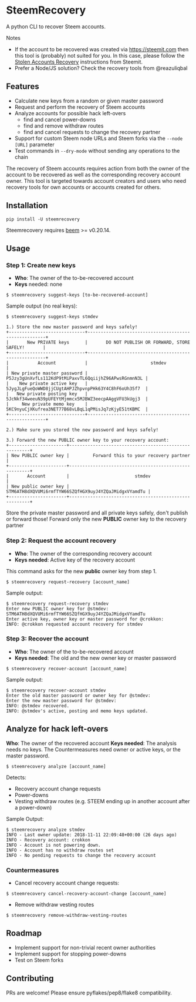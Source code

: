 # SteemRecovery
A python CLI to recover Steem accounts.

Notes
* If the account to be recovered was created via https://steemit.com then this tool is (probably) not suited for you. In this case, please follow the [Stolen Accounts Recovery](https://steemit.com/recover_account_step_1) instructions from Steemit.
* Prefer a Node/JS solution? Check the recovery tools from @reazuliqbal

## Features

* Calculate new keys from a random or given master password
* Request and perform the recovery of Steem accounts
* Analyze accounts for possible hack left-overs
  * find and cancel power-downs
  * find and remove withdraw routes
  * find and cancel requests to change the recovery partner
* Support for custom Steem node URLs and Steem forks via the `--node [URL]` parameter
* Test commands in `--dry-mode` without sending any operations to the chain

The recovery of Steem accounts requires action from both the owner of the account to be recovered as well as the corresponding recovery account owner. This tool is targeted towards account creators and users who need recovery tools for own accounts or accounts created for others.


## Installation

```
pip install -U steemrecovery
```

Steemrecovery requires [beem](https://github.com/holgern/beem) >= v0.20.14.


## Usage

### Step 1: Create new keys
* **Who**: The owner of the to-be-recovered account
* **Keys** needed: none

```
$ steemrecovery suggest-keys [to-be-recovered-account]
```

Sample output (no real keys):
```
$ steemrecovery suggest-keys stmdev

1.) Store the new master password and keys safely!
+-----------------------------+------------------------------------------------------+
|       New PRIVATE keys      |       DO NOT PUBLISH OR FORWARD, STORE SAFELY!       |
+-----------------------------+------------------------------------------------------+
|           Account           |                        stmdev                        |
| New private master password | P5Jzy3gUnXvfLs112KdP9tMiPaxvTL6QqiijhZ96APwsRGnmnN3L |
|    New private active key   | 5JygJLgFueQoWWD8jjCUgtAHPJZhpvnpPHk63Y4C8hF6oUh35f7  |
|   New private posting key   | 5JcNkf34weeuN39pUFEYtMjmmcx5MJBWZ3eecpAAggVFU3kUgj3  |
|     New private memo key    | 5KC9nyuCjXKufrea3NET77B68vLBqL1qPMisJq7zKjyE51tKBMC  |
+-----------------------------+------------------------------------------------------+

2.) Make sure you stored the new password and keys safely!

3.) Forward the new PUBLIC owner key to your recovery account:
+----------------------+-------------------------------------------------------+
| New PUBLIC owner key |         Forward this to your recovery partner         |
+----------------------+-------------------------------------------------------+
|       Account        |                         stmdev                        |
| New public owner key | STM6ATH8dXQVUMi6rmfTYW66SZQfHGX9uyJ4YZQaJMidgxVYamdTu |
+----------------------+-------------------------------------------------------+
```
Store the private master password and all private keys safely, don't publish or forward those! Forward only the new **PUBLIC** owner key to the recovery partner


### Step 2: Request the account recovery
* **Who**: The owner of the corresponding recovery account
* **Keys needed**: Active key of the recovery account

This command asks for the new **public** owner key from step 1.

```
$ steemrecovery request-recovery [account_name]
```

Sample output:
```
$ steemrecovery request-recovery stmdev
Enter new PUBLIC owner key for @stmdev: STM6ATH8dXQVUMi6rmfTYW66SZQfHGX9uyJ4YZQaJMidgxVYamdTu
Enter active key, owner key or master password for @crokkon:
INFO: @crokkon requested account recovery for stmdev
```


### Step 3: Recover the account
* **Who**: The owner of the to-be-recovered account
* **Keys needed**: The old and the new owner key or master password

```
$ steemrecovery recover-account [account_name]
```

Sample output:
```
$ steemrecovery recover-account stmdev
Enter the old master password or owner key for @stmdev:
Enter the new master password for @stmdev:
INFO: @stmdev recovered.
INFO: @stmdev's active, posting and memo keys updated.
```

## Analyze for hack left-overs

**Who**: The owner of the recovered account
**Keys needed**: The analysis needs no keys. The Countermeasures need owner or active keys, or the master password.

```
$ steemrecovery analyze [account_name]
```

Detects:
* Recovery account change requests
* Power-downs
* Vesting withdraw routes (e.g. STEEM ending up in another account after a power-down)

Sample Output:
```
$ steemrecovery analyze stmdev
INFO - Last owner update: 2018-11-11 22:09:48+00:00 (26 days ago)
INFO - Recovery account: crokkon
INFO - Account is not powering down.
INFO - Account has no withdraw routes set
INFO - No pending requests to change the recovery account
```

### Countermeasures

* Cancel recovery account change requests:
```
$ steemrecovery cancel-recovery-account-change [account_name]
```

* Remove withdraw vesting routes
```
$ steemrecovery remove-withdraw-vesting-routes
```

## Roadmap
* Implement support for non-trivial recent owner authorities
* Implement support for stopping power-downs
* Test on Steem forks

## Contributing
PRs are welcome! Please ensure pyflakes/pep8/flake8 compatibility.
